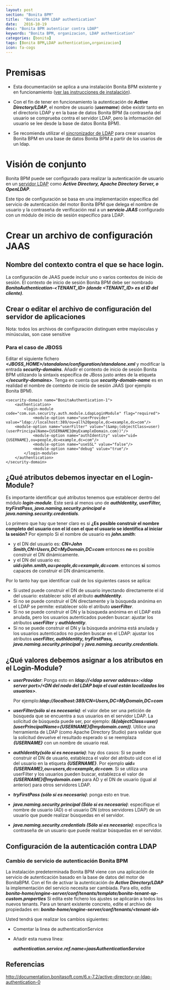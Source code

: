 ```yaml
---
layout: post
section: "Bonita BPM"
title:  "Bonita BPM LDAP authentication"
date:   2016-10-19
desc: "Bonita BPM autenticar contra LDAP"
keywords: "Bonita BPM, organizacion, LDAP authentication"
categories: [bonita]
tags: [Bonita BPM,LDAP authentication,organizacion] 
icon: fa-cogs
---
```


# Premisas

* Esta documentación se aplica a una instalación Bonita BPM existente y en funcionamiento ([ver las instrucciones de instalación](https://javiermartinalonso.github.io/bonita/2016/10/18/bonita-bundle-JBOSS.html "bonita-bundle-JBOSS")).

* Con el fin de tener en funcionamiento la autenticación de ***Active Directory/LDAP***, el nombre de usuario (***username***) debe existir tanto en el directorio LDAP y en la base de datos Bonita BPM (la contraseña del usuario se comprueba contra el servidor LDAP, pero la información del usuario se lee desde la base de datos Bonita BPM). 

* Se recomienda utilizar el [sincronizador de LDAP](https://javiermartinalonso.github.io/bonita/2016/10/19/bonita-LDAP-Synchronizer.html "sincronizador de LDAP") para crear usuarios Bonita BPM en una base de datos Bonita BPM a partir de los usarios de un ldap.

# Visión de conjunto

Bonita BPM puede ser configurado para realizar la autenticación de usuario en un [servidor LDAP](https://javiermartinalonso.github.io/ldap/2016/10/18/ldap-Open-LDAP.html "servidor LDAPn") como ***Active Directory, Apache Directory Server, o OpenLDAP***.

Este tipo de configuración se basa en una implementación específica del servicio de autenticación del motor Bonita BPM que delega el nombre de usuario y la contraseña de verificación real a un ***servicio JAAS*** configurado con un módulo de inicio de sesión específico para LDAP.

# Crear un archivo de configuración JAAS

## Nombre del contexto contra el que se hace login.

La configuración de JAAS puede incluir uno o varios contextos de inicio de sesión. El contexto de inicio de sesión Bonita BPM debe ser nombrado ***BonitaAuthentication-\<TENANT_ID\> (donde \<TENANT_ID\> es el ID del cliente)***.

## Crear o editar el archivo de configuración del servidor de aplicaciones

Nota: todos los archivos de configuración distinguen entre mayúsculas y minúsculas, son case sensitive

### Para el caso de JBOSS

Editar el siguiente fichero ***\<JBOSS_HOME\>/standalone/configuration/standalone.xml*** y modificar la entrada ***security-domains***.
Añadir el contexto de inicio de sesión Bonita BPM utilizando la sintaxis específica de JBoss justo antes de la etiqueta ***\</security-domains\>***. 
Tenga en cuenta que ***security-domain-name*** es en realidad el nombre de contexto de inicio de sesión JAAS (por ejemplo Bonita BPM).

	<security-domain name="BonitaAuthentication-1">
	    <authentication>
	        <login-module code="com.sun.security.auth.module.LdapLoginModule" flag="required">
	            <module-option name="userProvider" value="ldap://localhost:389/ou=all%20people,dc=example,dc=com"/>
	    <module-option name="userFilter" value="(&amp;(objectClass=user)(userPrincipalName={USERNAME}@myExampleDomain.com))"/>		    
	            <module-option name="authIdentity" value="uid={USERNAME},ou=people,dc=example,dc=com"/>
	            <module-option name="useSSL" value="false"/>
	            <module-option name="debug" value="true"/>
	        </login-module>
	    </authentication>
	</security-domain>

## ¿Qué atributos debemos inyectar en el Login-Module?

Es importante identificar qué atributos tenemos que establecer dentro del módulo ***login-module***. Este será al menos uno de ***authIdentity, userFilter, tryFirstPass, java.naming.security.principal o java.naming.security.credentials***. 

Lo primero que hay que tener claro es si **¿Es posible construir el nombre completo del usuario con el id con el que el usuario se identifica al iniciar la sesión?** 
Por ejemplo Si el nombre de usuario es ***john.smith***:

- y el DN del usuario es: ***CN=John Smith,CN=Users,DC=MyDomain,DC=com*** entonces **no** es posible construir el DN dinámicamente.
- y el DN del usuario es: ***uid=john.smith,ou=people,dc=example,dc=com***.
entonces **si** somos capaces de construir el DN dinámicamente.

Por lo tanto hay que identificar cuál de los siguientes casos se aplica:

* Si usted puede construir el DN de usuario inyectando directamente el id del usuario:  establecer sólo el atributo ***authIdentity***.
* Si no se puede construir el DN directamente y la búsqueda anónima en el LDAP se permite: establecer sólo el atributo ***userFilter***.
* Si no se puede construir el DN y la búsqueda anónima en el LDAP está anulada, pero los usuarios autenticados pueden buscar: ajustar los atributos ***userFilter*** y ***authIdentity***.
* Si no se puede construir el DN y la búsqueda anónima está anulada y los usuarios autenticados no pueden buscar en el LDAP: ajustar los atributos ***userFilter, authIdentity, tryFirstPass, java.naming.security.principal*** y ***java.naming.security.credentials***.

## ¿Qué valores debemos asignar a los atributos en el Login-Module?

* ***userProvider***: Ponga esto en ***ldap://\<ldap server address\>:\<ldap server port\>/\<DN del nodo del LDAP bajo el cual están localizados los usuarios\>***. 
 
	Por ejemplo:***ldap://localhost:389/CN=Users,DC=MyDomain,DC=com***

* ***userFilter(sólo si es necesario)***: el valor debe ser una petición de búsqueda que se encuentra a sus usuarios en el servidor LDAP. La solicitud de búsqueda puede ser, por ejemplo: ***(&(objectClass=user)(userPrincipalName={USERNAME}@mydomain.com))***. Utilice una herramienta de LDAP (como Apache Directory Studio) para validar que la solicitud devuelve el resultado esperado si se reemplaza ***{USERNAME}*** con un nombre de usuario real.

* ***authIdentity(sólo si es necesario)***: hay dos casos: 
Si se puede construir el DN de usuario, establezca el valor del atributo uid con el id del usuario en la etiqueta ***{USERNAME}***. Por ejemplo ***uid={USERNAME},ou=users,dc=example,dc=com***. 
Si se utiliza una userFilter y los usuarios pueden buscar, establezca el valor de ***{USERNAME}@mydomain.com*** para AD y el DN de usuario (igual al anterior) para otros servidores LDAP.

* ***tryFirstPass (sólo si es necesario)***: ponga esto en true.

* ***java.naming.security.principal (Sólo si es necesario)***: especifique el nombre de usuario (AD) o el usuario DN (otros servidores LDAP) de un usuario que puede realizar búsquedas en el servidor.

* ***java.naming.security.credentials (Sólo si es necesario)***: especifica la contraseña de un usuario que puede realizar búsquedas en el servidor.

## Configuración de la autenticación contra LDAP

### Cambio de servicio de autenticación Bonita BPM

La instalación predeterminada Bonita BPM viene con una aplicación de servicio de autenticación basado en la base de datos del motor de BonitaBPM. 
Con el fin de activar la autenticación de ***Active Directory/LDAP*** la implementación del servicio necesita ser cambiada. 
Para ello, edite ***bonita-home/engine-server/conf/tenants/template/bonita-tenant-sp-custom.properties***
Si edita este fichero los ajustes se aplicarán a todos los nuevos tenants. Para un tenant existente concreto, edite el archivo de propiedades en: ***bonita-home/engine-server/conf/tenants/\<tenant-id\>***

Usted tendrá que realizar los cambios siguientes:

* Comentar la linea de authenticationService
* Añadir esta nueva línea:
	
	***authentication.service.ref.name=jaasAuthenticationService***

## Referencias

<http://documentation.bonitasoft.com/6.x-7.2/active-directory-or-ldap-authentication-0>
